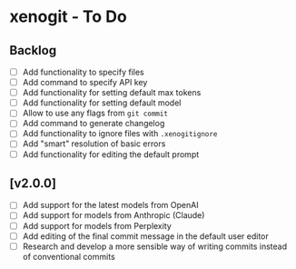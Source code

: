 # xenogit - To Do

## Backlog

- [ ] Add functionality to specify files
- [ ] Add command to specify API key
- [ ] Add functionality for setting default max tokens
- [ ] Add functionality for setting default model
- [ ] Allow to use any flags from `git commit`
- [ ] Add command to generate changelog
- [ ] Add functionality to ignore files with `.xenogitignore`
- [ ] Add "smart" resolution of basic errors
- [ ] Add functionality for editing the default prompt

## [v2.0.0]

- [ ] Add support for the latest models from OpenAI
- [ ] Add support for models from Anthropic (Claude)
- [ ] Add support for models from Perplexity
- [ ] Add editing of the final commit message in the default user editor
- [ ] Research and develop a more sensible way of writing commits instead of conventional commits
